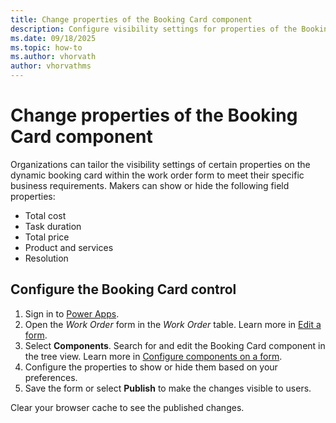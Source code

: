 ```yaml
---
title: Change properties of the Booking Card component
description: Configure visibility settings for properties of the Booking Card component to show or hide fields for your users.
ms.date: 09/18/2025
ms.topic: how-to
ms.author: vhorvath
author: vhorvathms
---
```


# Change properties of the Booking Card component

Organizations can tailor the visibility settings of certain properties on the dynamic booking card within the work order form to meet their specific business requirements. Makers can show or hide the following field properties:  

- Total cost
- Task duration
- Total price
- Product and services
- Resolution

## Configure the Booking Card control

1. Sign in to [Power Apps](https://make.powerapps.com/).
1. Open the *Work Order* form in the *Work Order* table. Learn more in [Edit a form](/power-apps/maker/model-driven-apps/create-and-edit-forms#edit-a-form).
1. Select **Components**. Search for and edit the Booking Card component in the tree view. Learn more in [Configure components on a form](/power-apps/maker/model-driven-apps/add-move-configure-or-delete-components-on-form#configure-components-on-a-form).
1. Configure the properties to show or hide them based on your preferences.
1. Save the form or select **Publish** to make the changes visible to users.

Clear your browser cache to see the published changes.
